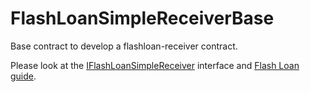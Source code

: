 # FlashLoanSimpleReceiverBase

Base contract to develop a flashloan-receiver contract.

Please look at the [IFlashLoanSimpleReceiver]() interface and [Flash Loan guide]().